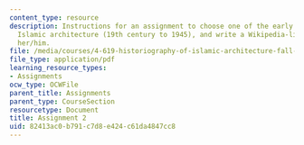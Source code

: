 ```yaml
---
content_type: resource
description: Instructions for an assignment to choose one of the early scholars of
  Islamic architecture (19th century to 1945), and write a Wikipedia-like entry about
  her/him.
file: /media/courses/4-619-historiography-of-islamic-architecture-fall-2014/82413ac0b791c7d8e424c61da4847cc8_MIT4_619F14_assignment2.pdf
file_type: application/pdf
learning_resource_types:
- Assignments
ocw_type: OCWFile
parent_title: Assignments
parent_type: CourseSection
resourcetype: Document
title: Assignment 2
uid: 82413ac0-b791-c7d8-e424-c61da4847cc8
---
```

